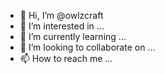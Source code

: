 - 👋 Hi, I’m @owlzcraft
- 👀 I’m interested in ...
- 🌱 I’m currently learning ...
- 💞️ I’m looking to collaborate on ...
- 📫 How to reach me ...

<!---
owlzcraft/owlzcraft is a ✨ special ✨ repository because its `README.md` (this file) appears on your GitHub profile.
You can click the Preview link to take a look at your changes.
--->
